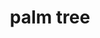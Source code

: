 ---
layout: smileys&emotion
title: palm tree
emoji: palm_tree
permalink: 🌴.html
image: assets/img/3moji/palm_tree.png
---